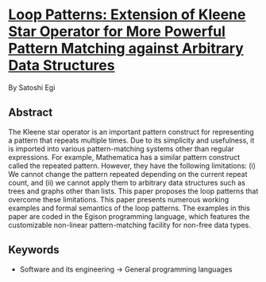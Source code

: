 # [Loop Patterns: Extension of Kleene Star Operator for More Powerful Pattern Matching against Arbitrary Data Structures](satoshi-egi-loop-patterns-2018.pdf)

By Satoshi Egi

## Abstract

The Kleene star operator is an important pattern construct for
representing a pattern that repeats multiple times. Due to its
simplicity and usefulness, it is imported into various
pattern-matching systems other than regular expressions. For example,
Mathematica has a similar pattern construct called the repeated
pattern. However, they have the following limitations: (i) We cannot
change the pattern repeated depending on the current repeat count, and
(ii) we cannot apply them to arbitrary data structures such as trees
and graphs other than lists. This paper proposes the loop patterns
that overcome these limitations.  This paper presents numerous working
examples and formal semantics of the loop patterns. The examples in
this paper are coded in the Egison programming language, which
features the customizable non-linear pattern-matching facility for
non-free data types.

## Keywords

- Software and its engineering → General programming languages
